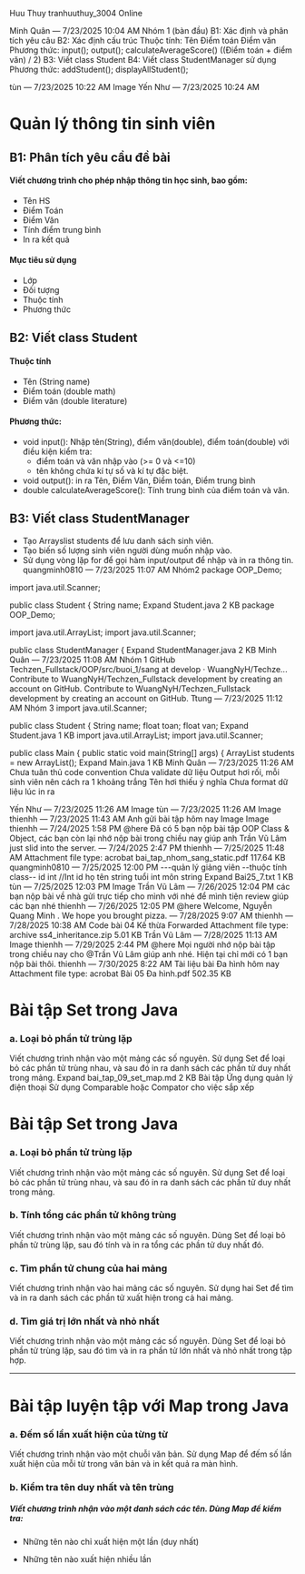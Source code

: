 Huu Thuy
tranhuuthuy_3004
Online

Minh Quân — 7/23/2025 10:04 AM
Nhóm 1 (bàn đầu)
B1: Xác định và phân tích yêu câu
B2: Xác định cấu trúc
Thuộc tính:
Tên
Điểm toán
Điểm văn
Phương thức:
input();
output();
calculateAverageScore() ((Điểm toán + điểm văn) / 2)
B3: Viết class Student
B4: Viết class StudentManager sử dụng
Phương thức:
addStudent();
displayAllStudent();

tùn — 7/23/2025 10:22 AM
Image
Yến Như — 7/23/2025 10:24 AM
# Quản lý thông tin sinh viên
## B1: Phân tích yêu cầu đề bài

#### Viết chương trình cho phép nhập thông tin học sinh, bao gồm:
+ Tên HS
+ Điểm Toán
+ Điểm Văn
+ Tính điểm trung bình
+ In ra kết quả
#### Mục tiêu sử dụng
+ Lớp
+ Đối tượng
+ Thuộc tính
+ Phương thức

## B2: Viết class Student

#### Thuộc tính
* Tên (String name)
* Điểm toán (double math)
* Điểm văn (double literature)
#### Phương thức:
* void input(): Nhập tên(String), điểm văn(double), điểm toán(double) với điều kiện kiểm tra:
    * điểm toán và văn nhập vào (>= 0 và <=10)
    * tên không chứa kí tự số và kí tự đặc biệt.
* void output(): in ra Tên, Điểm Văn, Điểm toán, Điểm trung bình
* double calculateAverageScore(): Tính trung bình của điểm toán và văn.
## B3: Viết class StudentManager
* Tạo Arrayslist<Student> students để lưu danh sách sinh viên.
* Tạo biến số lượng sinh viên người dùng muốn nhập vào.
* Sử dụng vòng lặp for để gọi hàm input/output để nhập và in ra thông tin.
  quangminh0810 — 7/23/2025 11:07 AM
  Nhóm2
  package OOP_Demo;

import java.util.Scanner;

public class Student {
String name;
Expand
Student.java
2 KB
package OOP_Demo;

import java.util.ArrayList;
import java.util.Scanner;

public class StudentManager  {
Expand
StudentManager.java
2 KB
Minh Quân — 7/23/2025 11:08 AM
Nhóm 1
GitHub
Techzen_Fullstack/OOP/src/buoi_1/sang at develop · WuangNyH/Techze...
Contribute to WuangNyH/Techzen_Fullstack development by creating an account on GitHub.
Contribute to WuangNyH/Techzen_Fullstack development by creating an account on GitHub.
Ttung — 7/23/2025 11:12 AM
Nhóm 3
import java.util.Scanner;

public class Student {
String name;
float toan;
float van;
Expand
Student.java
1 KB
import java.util.ArrayList;
import java.util.Scanner;

public class Main {
public static void main(String[] args) {
ArrayList<Student> students = new ArrayList<Student>();
Expand
Main.java
1 KB
Minh Quân — 7/23/2025 11:26 AM
Chưa tuân thủ code convention
Chưa validate dữ liệu
Output hơi rối, mỗi sinh viên nên cách ra 1 khoảng trắng
Tên hơi thiếu ý nghĩa
Chưa format dữ liệu lúc in ra

Yến Như — 7/23/2025 11:26 AM
Image
tùn — 7/23/2025 11:26 AM
Image
thienhh — 7/23/2025 11:43 AM
Anh gửi bài tập hôm nay
Image
Image
thienhh — 7/24/2025 1:58 PM
@here
Đã có 5 bạn nộp bài tập OOP Class & Object, các bạn còn lại nhớ nộp bài trong chiều nay giúp anh
Trần Vũ Lâm
just slid into the server. — 7/24/2025 2:47 PM
thienhh — 7/25/2025 11:48 AM
Attachment file type: acrobat
bai_tap_nhom_sang_static.pdf
117.64 KB
quangminh0810 — 7/25/2025 12:00 PM
---quản lý giảng viên
--thuộc tính class--
id int         //Int id
họ tên string
tuổi int
môn string
Expand
Bai25_7.txt
1 KB
tùn — 7/25/2025 12:03 PM
Image
Trần Vũ Lâm — 7/26/2025 12:04 PM
các bạn nộp bài về nhà gửi trực tiếp cho mình với nhé
để mình tiện review giúp các bạn nhé
thienhh — 7/26/2025 12:05 PM
@here
Welcome,
Nguyễn Quang Minh
. We hope you brought pizza. — 7/28/2025 9:07 AM
thienhh — 7/28/2025 10:38 AM
Code bài 04 Kế thừa
Forwarded
Attachment file type: archive
ss4_inheritance.zip
5.01 KB
Trần Vũ Lâm — 7/28/2025 11:13 AM
Image
thienhh — 7/29/2025 2:44 PM
@here
Mọi người nhớ nộp bài tập trong chiều nay cho @Trần Vũ Lâm giúp anh nhé.
Hiện tại chỉ mới có 1 bạn nộp bài thôi.
thienhh — 7/30/2025 8:22 AM
Tài liệu bài Đa hình hôm nay
Attachment file type: acrobat
Bài 05 Đa hình.pdf
502.35 KB
# Bài tập Set trong Java

### a. Loại bỏ phần tử trùng lặp

Viết chương trình nhận vào một mảng các số nguyên. Sử dụng Set để loại bỏ các phần tử trùng nhau, và sau đó in ra danh
sách các phần tử duy nhất trong mảng.
Expand
bai_tap_09_set_map.md
2 KB
Bài tập Ứng dụng quản lý điện thoại
Sử dụng Comparable hoặc Compator cho việc sắp xếp
﻿
# Bài tập Set trong Java

### a. Loại bỏ phần tử trùng lặp

Viết chương trình nhận vào một mảng các số nguyên. Sử dụng Set để loại bỏ các phần tử trùng nhau, và sau đó in ra danh
sách các phần tử duy nhất trong mảng.

### b. Tính tổng các phần tử không trùng

Viết chương trình nhận vào một mảng các số nguyên. Dùng Set để loại bỏ phần tử trùng lặp, sau đó tính và in ra tổng các
phần tử duy nhất đó.

### c. Tìm phần tử chung của hai mảng

Viết chương trình nhận vào hai mảng các số nguyên. Sử dụng hai Set để tìm và in ra danh sách các phần tử xuất hiện trong
cả hai mảng.

### d. Tìm giá trị lớn nhất và nhỏ nhất

Viết chương trình nhận vào một mảng các số nguyên. Dùng Set để loại bỏ phần tử trùng lặp, sau đó tìm và in ra phần tử
lớn nhất và nhỏ nhất trong tập hợp.

---

# Bài tập luyện tập với Map trong Java

### a. Đếm số lần xuất hiện của từng từ

Viết chương trình nhận vào một chuỗi văn bản. Sử dụng Map để đếm số lần xuất hiện của mỗi từ trong văn bản và in kết quả
ra màn hình.

### b. Kiểm tra tên duy nhất và tên trùng

##### Viết chương trình nhận vào một danh sách các tên. Dùng Map để kiểm tra:

* Những tên nào chỉ xuất hiện một lần (duy nhất)

* Những tên nào xuất hiện nhiều lần